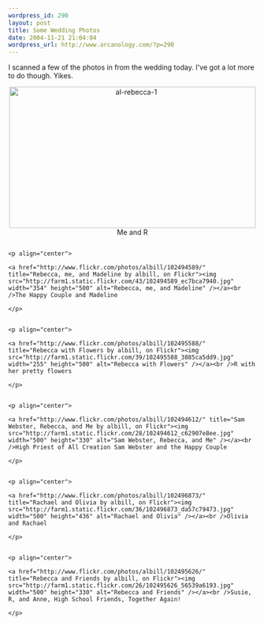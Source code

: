 ```yaml
--- 
wordpress_id: 290
layout: post
title: Some Wedding Photos
date: 2004-11-21 21:04:04
wordpress_url: http://www.arcanology.com/?p=290
---
```

I scanned a few of the photos in from the wedding today. I've got a lot more to do though. Yikes. <p align="center">
                                                                                                                                                                                                                                                                                                                                                                                                                                                                                                                                                                                                                                                                                      <a href="http://www.flickr.com/photos/albill/102494648/" title="al-rebecca-1 by albill, on Flickr"><img src="http://farm1.static.flickr.com/28/102494648_44b5712d2b.jpg" width="500" height="286" alt="al-rebecca-1" /></a><br />Me and R
                                                                                                                                                                                                                                                                                                                                                                                                                                                                                                                                                                                                                                                                                    </p>
                                                                                                                                                                                                                                                                                                                                                                                                                                                                                                                                                                                                                                                                                    
                                                                                                                                                                                                                                                                                                                                                                                                                                                                                                                                                                                                                                                                                    <p align="center">
                                                                                                                                                                                                                                                                                                                                                                                                                                                                                                                                                                                                                                                                                      <a href="http://www.flickr.com/photos/albill/102494589/" title="Rebecca, me, and Madeline by albill, on Flickr"><img src="http://farm1.static.flickr.com/43/102494589_ec7bca7940.jpg" width="354" height="500" alt="Rebecca, me, and Madeline" /></a><br />The Happy Couple and Madeline
                                                                                                                                                                                                                                                                                                                                                                                                                                                                                                                                                                                                                                                                                    </p>
                                                                                                                                                                                                                                                                                                                                                                                                                                                                                                                                                                                                                                                                                    
                                                                                                                                                                                                                                                                                                                                                                                                                                                                                                                                                                                                                                                                                    <p align="center">
                                                                                                                                                                                                                                                                                                                                                                                                                                                                                                                                                                                                                                                                                      <a href="http://www.flickr.com/photos/albill/102495588/" title="Rebecca with Flowers by albill, on Flickr"><img src="http://farm1.static.flickr.com/39/102495588_3885ca5dd9.jpg" width="255" height="500" alt="Rebecca with Flowers" /></a><br />R with her pretty flowers
                                                                                                                                                                                                                                                                                                                                                                                                                                                                                                                                                                                                                                                                                    </p>
                                                                                                                                                                                                                                                                                                                                                                                                                                                                                                                                                                                                                                                                                    
                                                                                                                                                                                                                                                                                                                                                                                                                                                                                                                                                                                                                                                                                    <p align="center">
                                                                                                                                                                                                                                                                                                                                                                                                                                                                                                                                                                                                                                                                                      <a href="http://www.flickr.com/photos/albill/102494612/" title="Sam Webster, Rebecca, and Me by albill, on Flickr"><img src="http://farm1.static.flickr.com/28/102494612_c62907e8ee.jpg" width="500" height="330" alt="Sam Webster, Rebecca, and Me" /></a><br />High Priest of All Creation Sam Webster and the Happy Couple
                                                                                                                                                                                                                                                                                                                                                                                                                                                                                                                                                                                                                                                                                    </p>
                                                                                                                                                                                                                                                                                                                                                                                                                                                                                                                                                                                                                                                                                    
                                                                                                                                                                                                                                                                                                                                                                                                                                                                                                                                                                                                                                                                                    <p align="center">
                                                                                                                                                                                                                                                                                                                                                                                                                                                                                                                                                                                                                                                                                      <a href="http://www.flickr.com/photos/albill/102496873/" title="Rachael and Olivia by albill, on Flickr"><img src="http://farm1.static.flickr.com/36/102496873_da57c79473.jpg" width="500" height="436" alt="Rachael and Olivia" /></a><br />Olivia and Rachael
                                                                                                                                                                                                                                                                                                                                                                                                                                                                                                                                                                                                                                                                                    </p>
                                                                                                                                                                                                                                                                                                                                                                                                                                                                                                                                                                                                                                                                                    
                                                                                                                                                                                                                                                                                                                                                                                                                                                                                                                                                                                                                                                                                    <p align="center">
                                                                                                                                                                                                                                                                                                                                                                                                                                                                                                                                                                                                                                                                                      <a href="http://www.flickr.com/photos/albill/102495626/" title="Rebecca and Friends by albill, on Flickr"><img src="http://farm1.static.flickr.com/26/102495626_56539a6193.jpg" width="500" height="330" alt="Rebecca and Friends" /></a><br />Susie, R, and Anne, High School Friends, Together Again!
                                                                                                                                                                                                                                                                                                                                                                                                                                                                                                                                                                                                                                                                                    </p>